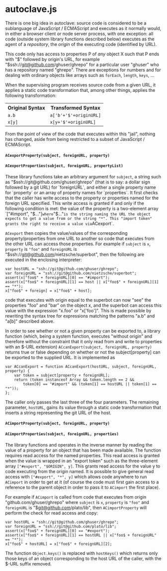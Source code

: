 # autoclave.js

There is one big idea in autoclave: source code is considered to be a sublanguage
of JavaScript / ECMAScript and executes as it normally would, in either a browser
client or node server process, with one exception: all code (outside system
library functions described below) executes as the agent of a *repository*, the
*origin* of the executing code (identified by URL).

This code only has access to properties P of *any* object X such that P ends with
"$" followed by origin's URL, for example "$ssh://git@github.com/ghuser/ghrepo"
for a particular user "ghuser" who has a repository named "ghrepo". There are
exceptions for numbers and for dealing with ordinary objects like arrays such as
`forEach`, `length`, `keys`, ...

When the supervising program receives source code from a given URL, it applies a
static code transformation that, among other things, applies the following
transformation:

<table>
    <tr>
        <th>Original Syntax</th><th>Transformed Syntax</th>
    </tr>
    <tr>
        <td><code>a.b</code></td><td><code>a['b'+'$'+originURL]</code></td>
    </tr>
    <tr>
        <td><code>x[y]</code></td><td><code>x[y+'$'+originURL]</code></td>
    </tr>
</table>

From the point of view of the code that executes within this "jail", nothing has
changed, aside from being restricted to a subset of JavaScript / ECMAScript.

#### `ACexportProperty(subject, foreignURL, property)`

#### `ACexportProperties(subject, foreignURL, propertyList)`

These library functions take an arbitrary argument for `subject`, a string such as
"$ssh://git@github.com/ghuser/ghrepo" (that is to say: a dollar sign followed by a
git URL) for `foreignURL`, and either a single property name for `property` or an
array of property names for `properties`. It first checks that the caller has
write access to the property or properties named for the foreign URL specified.
This write access is granted if and only if the following condition is met: the
value of the property is a two-element array `["#import", "$..."]` where `"$..."`
is the string naming the URL the object expects to get a value from or the string
"*". This "import token" grants the right to receive a value via `ACexport`.

`ACexport` then copies the value/values of the corresponding property/properties
from one URL to another so code that executes from the other URL can access those
properties. For example if `subject` is `x`, `property` is `"foo"` and
`foreignURL` is "$ssh://git@github.com/nietzsche/superbot", then the following are
executed in the enclosing interpreter:

    var hostURL = "ssh://git@github.com/ghuser/ghrepo";
    var foreignURL = "ssh://git@github.com/nietzsche/superbot";
    assert(x["foo$" + foreignURL][0] == "#import");
    assert(x["foo$" + foreignURL][1] == host || x["foo$" + foreignURL][1] == "*");
    x["foo$" + foreign] = x["foo$" + host];

code that executes with origin equal to the superbot can now "see" the properties
"foo" and "bar" on the object x, and the superbot can access this value with the
expression "x.foo" or "x['foo']". This is made possible by rewriting the syntax
tree for expressions matching the patterns "a.b" and "a[b]" described above.

In order to see whether or not a given property can be exported to, a library
function (which, being a system function, executes "without origin" and therefore
without the constraint that it only read from and write to properties with an
$-URL extension) `ACcanExport(subject, foreignURL, property)` returns true or false
depending on whether or not the subject[property] can be exported to the supplied
URL. It is implemented as

    var ACcanExport = function ACcanExport(hostURL, subject, foreignURL, property) {
        var token = subject[property + foreignURL];
        return (token instanceof Array && token.length == 2 &&
            token[0] == "#import" && (token[1] == hostURL || token[1] == "*"));
    };

The caller only passes the last three of the four parameters. The remaining
parameter, `hostURL`, gains its value through a static code transformation that
inserts a string representing the git URL of the host.

#### `ACimportProperty(subject, foreignURL, property)`

#### `ACimportProperties(subject, foreignURL, properties)`

The library functions  and operates in the inverse manner by reading the value of
a property for an object that has been made available. The function requires read
access for the named properties. This read access is granted when the value is
wrapped in an "export token" such as the three-element array `["#export",
"$ORIGIN", y]`. This grants read access for the value y to code executing from the
origin named. It is possible to give general read access with `["#export", "*",
y]` which allows code anywhere to run `ACimport` in order to get at it (of course
the code must first gain access to a reference to the parent object in order to
pass it to `ACimport` the first place).

For example if `ACimport` is called from code that executes from origin
"github.com/ghuser/ghrepo" where `subject` is `x`, `property` is `"foo"`
and `foreignURL` is "$git@github.com/plato/lib", then `ACimportProperty` will
perform the check for read access and copy:

    var hostURL = "ssh://git@github.com/ghuser/ghrepo";
    var foreignURL = "ssh://git@github.com/plato/lib";
    assert(x["foo$" + foreignURL][0] == "#export");
    assert(x["foo$" + foreignURL][1] == hostURL || x["foo$ + foreignURL" == "*");
    x["foo$" + hostURL] = x["foo$" + foreignURL][2];

The function `Object.keys()` is replaced with `hostKeys()` which returns only
those keys of an object corresponding to the host URL of the caller, with the
$-URL suffix removed.
